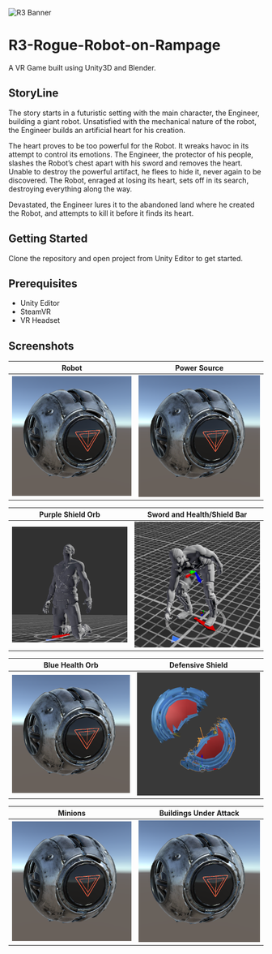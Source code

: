 ![R3 Banner](Screenshots/ROBOT.png?raw=true "Banner")
# R3-Rogue-Robot-on-Rampage
A VR Game built using Unity3D and Blender.

## StoryLine
The story starts in a futuristic setting with the main character, the Engineer, building a giant robot. Unsatisfied with the mechanical nature of the robot, the Engineer builds an artificial heart for his creation. 

The heart proves to be too powerful for the Robot. It wreaks havoc in its attempt to control its emotions. The Engineer, the protector of his people, slashes the Robot’s chest apart with his sword and removes the heart. Unable to destroy the powerful artifact, he flees to hide it, never again to be discovered. The Robot, enraged at losing its heart, sets off in its search, destroying everything along the way. 

Devastated, the Engineer lures it to the abandoned land where he created the Robot, and attempts to kill it before it finds its heart.

## Getting Started
Clone the repository and open project from Unity Editor to get started.

## Prerequisites
* Unity Editor
* SteamVR
* VR Headset

## Screenshots
Robot                 |  Power Source        
:-------------------------:|:-------------------------:
![R3](Screenshots/enemy.PNG?raw=true "R3") |![R3](Screenshots/enemy.PNG?raw=true "R3")

Purple Shield Orb               |  Sword and Health/Shield Bar      
:-------------------------:|:-------------------------:
![R3](Screenshots/dying.png?raw=true "R3") |  ![R3](Screenshots/grabheart.png?raw=true "R3")

Blue Health Orb             |       Defensive Shield
:-------------------------:|:-------------------------:
![R3](Screenshots/enemy.PNG?raw=true "R3") |  ![R3](Screenshots/slicing.png?raw=true "R3")

Minions             |  Buildings Under Attack       
:-------------------------:|:-------------------------:
![R3](Screenshots/enemy.PNG?raw=true "R3") |   ![R3](Screenshots/enemy.PNG?raw=true "R3")


